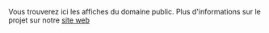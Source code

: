 Vous trouverez ici les affiches du domaine public. Plus d'informations sur le projet sur notre [site web](https://asunticias-19.github.io)
